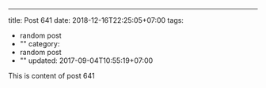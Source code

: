 ---
title: Post 641
date: 2018-12-16T22:25:05+07:00
tags:
  - random post
  - ""
category:
  - random post
  - ""
updated: 2017-09-04T10:55:19+07:00

This is content of post 641